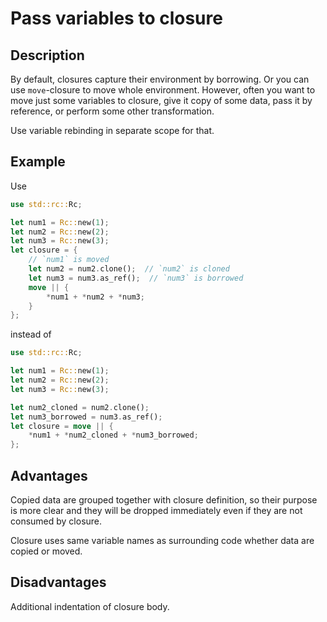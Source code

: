 # Pass variables to closure

## Description

By default, closures capture their environment by borrowing. Or you can use `move`-closure
to move whole environment. However, often you want to move just some variables to closure,
give it copy of some data, pass it by reference, or perform some other transformation.

Use variable rebinding in separate scope for that.


## Example

Use

```rust
use std::rc::Rc;

let num1 = Rc::new(1);
let num2 = Rc::new(2);
let num3 = Rc::new(3);
let closure = {
    // `num1` is moved
    let num2 = num2.clone();  // `num2` is cloned
    let num3 = num3.as_ref();  // `num3` is borrowed
    move || {
        *num1 + *num2 + *num3;
    }
};
```

instead of

```rust
use std::rc::Rc;

let num1 = Rc::new(1);
let num2 = Rc::new(2);
let num3 = Rc::new(3);

let num2_cloned = num2.clone();
let num3_borrowed = num3.as_ref();
let closure = move || {
	*num1 + *num2_cloned + *num3_borrowed;
};
```


## Advantages

Copied data are grouped together with closure definition, so their purpose is more clear
and they will be dropped immediately even if they are not consumed by closure.

Closure uses same variable names as surrounding code whether data are copied or moved.


## Disadvantages

Additional indentation of closure body.

